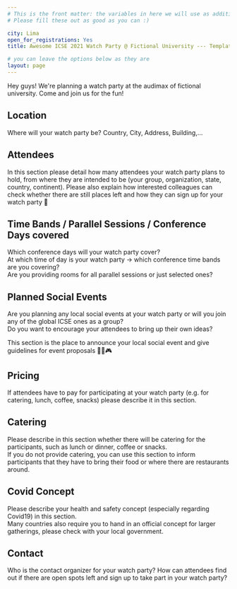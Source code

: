 ```yaml
---
# This is the front matter: the variables in here we will use as additional information for your watch party announcement in the master list
# Please fill these out as good as you can :)

city: Lima
open_for_registrations: Yes
title: Awesome ICSE 2021 Watch Party @ Fictional University --- Template

# you can leave the options below as they are
layout: page
---
```

Hey guys! We're planning a watch party at the audimax of fictional university. Come and join us for the fun!

## Location
Where will your watch party be?
Country, City, Address, Building,...

## Attendees
In this section please detail how many attendees your watch party plans to hold, from where they are intended to be (your group, organization, state, country, continent).
Please also explain how interested colleagues can check whether there are still places left and how they can sign up for your watch party 🙂


## Time Bands / Parallel Sessions / Conference Days covered
Which conference days will your watch party cover?  
At which time of day is your watch party → which conference time bands are you covering?  
Are you providing rooms for all parallel sessions or just selected ones?  

## Planned Social Events
Are you planning any local social events at your watch party or will you join any of the global ICSE ones as a group?  
Do you want to encourage your attendees to bring up their own ideas?

This section is the place to announce your local social event and give guidelines for event proposals 🎲🎸🎮

## Pricing
If attendees have to pay for participating at your watch party (e.g. for catering, lunch, coffee, snacks) please describe it in this section.

## Catering
Please describe in this section whether there will be catering for the participants, such as lunch or dinner, coffee or snacks.  
If you do not provide catering, you can use this section to inform participants that they have to bring their food or where there are restaurants around.

## Covid Concept
Please describe your health and safety concept (especially regarding Covid19) in this section.  
Many countries also require you to hand in an official concept for larger gatherings, please check with your local government.

## Contact
Who is the contact organizer for your watch party? How can attendees find out if there are open spots left and sign up to take part in your watch party?
